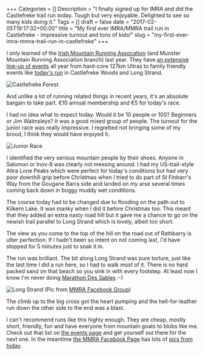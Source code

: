 +++
Categories = []
Description = "I finally signed up for IMRA and did the Castlefreke trail run today. Tough but very enjoyable. Delighted to see so many kids doing it."
Tags = []
draft = false
date = "2017-02-05T19:17:32+00:00"
title = "My first ever IMRA/MMRA trail run in Castlefreke - impressive turnout and tons of kids!"
slug = "my-first-ever-imra-mmra-trail-run-in-castlefreke"
+++

I only learned of the [Irish Mountain Running Assocation](https://www.imra.ie/) (and Munster Mountain Running Association branch) last year. They have [an extensive line-up of events](https://www.imra.ie/events/) all year from hard-core 127km Ultras to family friendly events like [today's run](https://www.imra.ie/events/view/id/1477) in Castlefreke Woods and Long Strand.

![Castlefreke Forest](https://conoroneill.com.s3.amazonaws.com/wp-content/uploads/2017/02/2017-02-05%2010.52.35b.jpg)

And unlike a lot of running related things in recent years, it's an absolute bargain to take part. €10 annual membership and €5 for today's race.

I had no idea what to expect today. Would it be 10 people or 100? Beginners or Jim Walmsleys? It was a good mixed group of people. The turnout for the junior race was really impressive. I regretted not bringing some of my brood, I think they would have enjoyed it.

![Junior Race](https://conoroneill.com.s3.amazonaws.com/wp-content/uploads/2017/02/2017-02-05%2010.36.07b.jpg)

I identified the very serious mountain people by their shoes. Anyone in Salomon or Inov-8 was clearly not messing around. I had my US-trail-style Altra Lone Peaks which were perfect for today's conditions but had very poor downhill grip before Christmas when I tried to do part of St Finbarr's Way from the Gougane Barra side and landed on my arse several times coming back down in boggy muddy wet conditions.

The course today had to be changed due to flooding on the path out to Kilkern Lake. It was manky when I did it before Christmas too. This meant that they added an extra nasty road hill but it gave me a chance to go on the newish trail parallel to Long Strand which is lovely, albeit too short. 

The view as you come to the top of the hill on the road out of Rathbarry is utter perfection. If I hadn't been so intent on not coming last, I'd have stopped for 5 minutes just to soak it in.

The run was brilliant. The bit along Long Strand was pure torture, just like the last time I did a run here, so I had to walk most of it. There is no hard packed sand on that beach so you sink in with every footstep. At least now I know I'm never doing [Marathon Des Sables](http://marathondessables.co.uk/) :-) 

![Long Strand](https://conoroneill.com.s3.amazonaws.com/wp-content/uploads/2017/02/16422850_1267538586672655_2746855433585271530_o.jpg)
(Pic from [MMRA Facebook Group](https://www.facebook.com/405709882855534/photos/pcb.1267541266672387/1267538586672655/?type=3&theater))

The climb up to the big cross got the heart pumping and the hell-for-leather run down the other side to the end was a blast.

I can't recommend runs like this highly enough. They are cheap, mostly short, friendly, fun and have everyone from mountain goats to blobs like me. Check out that list on [the events page](https://www.imra.ie/events/) and get yourself out there for the next one. In the meantime [the MMRA Facebook Page](https://www.facebook.com/MMRA-Munster-Mountain-Running-Association-405709882855534/) has lots of [pics from today](https://www.facebook.com/permalink.php?story_fbid=1267492480010599&id=405709882855534).
